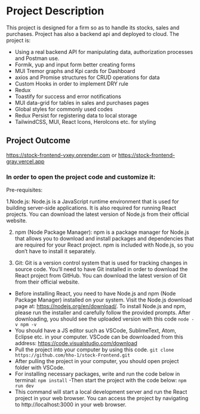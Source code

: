 # Project Description
This project is designed for a firm so as to handle its stocks, sales and purchases. Project has also a backend api and deployed to cloud. The project is:

- Using a real backend API for manipulating data, authorization processes and Postman use.
- Formik, yup and input form better creating forms
- MUI Tremor graphs and Kpi cards for Dashboard
- axios and Promise structures for CRUD operations for data
- Custom Hooks in order to implement DRY rule
- Redux
- Toastify for success and error notifications
- MUI data-grid for tables in sales and purchases pages
- Global styles for commonly used codes
- Redux Persist for registering data to local storage
- TailwindCSS, MUI, React Icons, HeroIcons etc. for styling

## Project Outcome
https://stock-frontend-vxey.onrender.com
or 
https://stock-frontend-gray.vercel.app

### In order to open the project code and customize it:
Pre-requisites:

1.Node.js: Node.js is a JavaScript runtime environment that is used for building server-side applications. It is also required for running React projects. You can download the latest version of Node.js from their official website.

2. npm (Node Package Manager): npm is a package manager for Node.js that allows you to download and install packages and dependencies that are required for your React project. npm is included with Node.js, so you don’t have to install it separately.

3. Git: Git is a version control system that is used for tracking changes in source code. You’ll need to have Git installed in order to download the React project from GitHub. You can download the latest version of Git from their official website.

- Before installing React, you need to have Node.js and npm (Node Package Manager) installed on your system. Visit the Node.js download page at: https://nodejs.org/en/download/. To install Node.js and npm, please run the installer and carefully follow the provided prompts.
After downloading, you should see the uploaded version with this code
  ```node -v npm -v```
- You should have a JS editor such as VSCode, SublimeText, Atom, Eclipse etc. in your computer. VSCode can be downloaded from this address:
  https://code.visualstudio.com/download
- Pull the project into your computer by using this code.
```git clone https://github.com/hho-1/stock-Frontend.git```
- After pulling the project in your computer, you should open project folder with VSCode.
- For installing necessary packages, write and run the code below in terminal:
  ```npm install```
-Then start the project with the code below:
```npm run dev```
- This command will start a local development server and run the React project in your web browser. You can access the project by navigating to http://localhost:3000 in your web browser.

